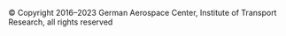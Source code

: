 &copy; Copyright 2016&ndash;2023 German Aerospace Center, Institute of Transport Research, all rights reserved